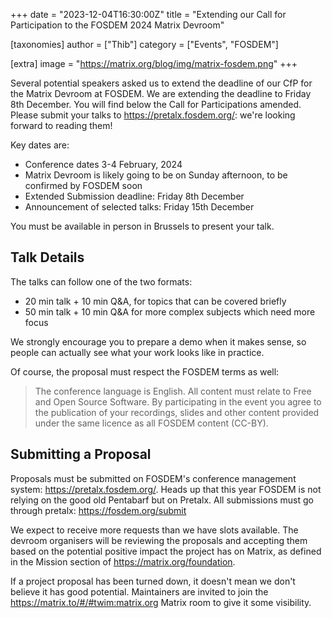 +++
date = "2023-12-04T16:30:00Z"
title = "Extending our Call for Participation to the FOSDEM 2024 Matrix Devroom"

[taxonomies]
author = ["Thib"]
category = ["Events", "FOSDEM"]

[extra]
image = "https://matrix.org/blog/img/matrix-fosdem.png"
+++

Several potential speakers asked us to extend the deadline of our CfP for the Matrix Devroom at FOSDEM. We are extending the deadline to Friday 8th December.
You will find below the Call for Participations amended. Please submit your talks to <https://pretalx.fosdem.org/>: we're looking forward to reading them!

<!-- more -->

Key dates are:

- Conference dates 3-4 February, 2024
- Matrix Devroom is likely going to be on Sunday afternoon, to be confirmed by FOSDEM soon
- Extended Submission deadline: Friday 8th December
- Announcement of selected talks: Friday 15th December

You must be available in person in Brussels to present your talk.

## Talk Details

The talks can follow one of the two formats:

* 20 min talk + 10 min Q&A, for topics that can be covered briefly
* 50 min talk + 10 min Q&A for more complex subjects which need more focus

We strongly encourage you to prepare a demo when it makes sense, so people can actually see what your work looks like in practice.

Of course, the proposal must respect the FOSDEM terms as well:

> The conference language is English. All content must relate to Free and Open Source Software. By participating in the event you agree to the publication of your recordings, slides and other content provided under the same licence as all FOSDEM content (CC-BY).

## Submitting a Proposal

Proposals must be submitted on FOSDEM's conference management system: <https://pretalx.fosdem.org/>. Heads up that this year FOSDEM is not relying on the good old Pentabarf but on Pretalx. All submissions must go through pretalx: <https://fosdem.org/submit>

We expect to receive more requests than we have slots available. The devroom organisers will be reviewing the proposals and accepting them based on the potential positive impact the project has on Matrix, as defined in the Mission section of <https://matrix.org/foundation>.

If a project proposal has been turned down, it doesn't mean we don't believe it has good potential. Maintainers are invited to join the <https://matrix.to/#/#twim:matrix.org> Matrix room to give it some visibility.


